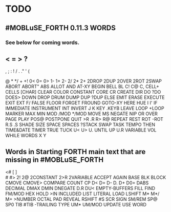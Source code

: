 # TODO
## \#MOBLuSE_FORTH 0.11.3 WORDS
### See below for coming words.
\<
\=
\>
\?
-
,
;
:
!
\/
.
."
'
(

@
\*
\*\/
+
+!
0<
0=
0>
1-
1+
2-
2\/
2\*
2+
2DROP
2DUP
2OVER
2ROT
2SWAP
ABORT
ABORT"
ABS
ALLOT
AND
AT-XY
BEGIN
BELL
BL
C!
C@
C,
CELL+
CELLS
[CHAR]
CLEAR
COLOR
CONSTANT
CORE
CR
CREATE
DIR
DO
?DO
DOES>
DOWN
DROP
DRUM
DUMP
DUP
?DUP
ELSE
EMIT
ERASE
EXECUTE
EXIT
EXT
F\/
FALSE
FLOOR
FORGET
FROUND
GOTO-XY
HERE
HUE
I
I'
IF
IMMEDIATE
INSTRUMENT
INT
INVERT
J
K
KEY
.KEYB
LEAVE
LOOP
+LOOP
MARKER
MAX
MIN
MOD
\/MOD
\*\/MOD
MOVE
MS
NEGATE
NIP
OR
OVER
PAGE
PLAY
POS@
POSTPONE
QUIT
\>R
.R
R>
R@
REPEAT
REST
ROT
-ROT
R.S
.S
SHADE
SIZE
SPACE
SPACES
?STACK
SWAP
TASK
TEMPO
THEN
TIME&DATE
TIMER
TRUE
TUCK
U<
U>
U.
UNTIL
UP
U.R
VARIABLE
VOL
WHILE
WORDS
X
Y


## Words in Starting FORTH main text that are missing in #MOBLuSE_FORTH
<#
[
]
\
\#
\#>
2!
2@
2CONSTANT
2>R
2VARIABLE
ACCEPT
AGAIN
BASE
BLK
BLOCK
CMOVE
CMOVE>
COMPARE
COUNT
CP
D<
D=
D-
D.
D+
D0=
DABS
DECIMAL
DMAX
DMIN
DNEGATE
D.R
DU<
EMPTY-BUFFERS
FILL
FIND
FM/MOD
HEX
HOLD
\>IN
INCLUDED
LIST
LITERAL
LOAD
LSHIFT
M\*
M\*\/
M+
\>NUMBER
OCTAL
PAD
REVEAL
RSHIFT
\#S
SCR
SIGN
SM/REM
SP@
SP0
TIB
\#TIB
-TRAILING
TYPE
UM\*
UM/MOD
UPDATE
USE
WORD
